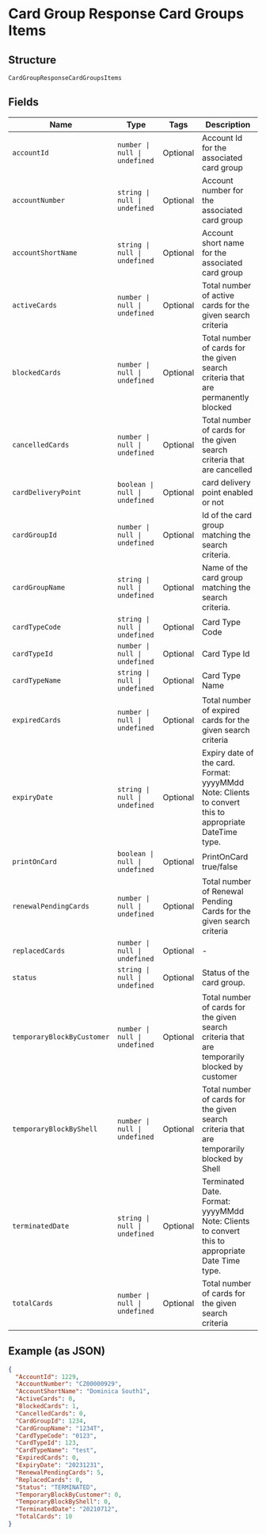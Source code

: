 
# Card Group Response Card Groups Items

## Structure

`CardGroupResponseCardGroupsItems`

## Fields

| Name | Type | Tags | Description |
|  --- | --- | --- | --- |
| `accountId` | `number \| null \| undefined` | Optional | Account Id for the associated card group |
| `accountNumber` | `string \| null \| undefined` | Optional | Account number for the associated card group |
| `accountShortName` | `string \| null \| undefined` | Optional | Account short name for the associated card group |
| `activeCards` | `number \| null \| undefined` | Optional | Total number of active cards for the given search criteria |
| `blockedCards` | `number \| null \| undefined` | Optional | Total number of cards for the given search criteria that are permanently blocked |
| `cancelledCards` | `number \| null \| undefined` | Optional | Total number of cards for the given search criteria that are cancelled |
| `cardDeliveryPoint` | `boolean \| null \| undefined` | Optional | card delivery point enabled or not |
| `cardGroupId` | `number \| null \| undefined` | Optional | Id of the card group matching the search criteria. |
| `cardGroupName` | `string \| null \| undefined` | Optional | Name of the card group matching the search criteria. |
| `cardTypeCode` | `string \| null \| undefined` | Optional | Card Type Code |
| `cardTypeId` | `number \| null \| undefined` | Optional | Card Type Id |
| `cardTypeName` | `string \| null \| undefined` | Optional | Card Type Name |
| `expiredCards` | `number \| null \| undefined` | Optional | Total number of expired cards for the given search criteria |
| `expiryDate` | `string \| null \| undefined` | Optional | Expiry date of the card.<br>Format: yyyyMMdd<br>Note: Clients to convert this to appropriate DateTime type. |
| `printOnCard` | `boolean \| null \| undefined` | Optional | PrintOnCard true/false |
| `renewalPendingCards` | `number \| null \| undefined` | Optional | Total number of Renewal Pending Cards for the given search criteria |
| `replacedCards` | `number \| null \| undefined` | Optional | - |
| `status` | `string \| null \| undefined` | Optional | Status of the card group. |
| `temporaryBlockByCustomer` | `number \| null \| undefined` | Optional | Total number of cards for the given search criteria that are temporarily blocked by customer |
| `temporaryBlockByShell` | `number \| null \| undefined` | Optional | Total number of cards for the given search criteria that are temporarily blocked by Shell |
| `terminatedDate` | `string \| null \| undefined` | Optional | Terminated Date.<br>Format: yyyyMMdd<br>Note: Clients to convert this to appropriate Date Time type. |
| `totalCards` | `number \| null \| undefined` | Optional | Total number of cards for the given search criteria |

## Example (as JSON)

```json
{
  "AccountId": 1229,
  "AccountNumber": "CZ00000929",
  "AccountShortName": "Dominica South1",
  "ActiveCards": 0,
  "BlockedCards": 1,
  "CancelledCards": 0,
  "CardGroupId": 1234,
  "CardGroupName": "1234T",
  "CardTypeCode": "0123",
  "CardTypeId": 123,
  "CardTypeName": "test",
  "ExpiredCards": 0,
  "ExpiryDate": "20231231",
  "RenewalPendingCards": 5,
  "ReplacedCards": 0,
  "Status": "TERMINATED",
  "TemporaryBlockByCustomer": 0,
  "TemporaryBlockByShell": 0,
  "TerminatedDate": "20210712",
  "TotalCards": 10
}
```

